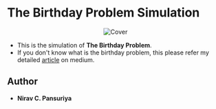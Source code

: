 # The Birthday Problem Simulation

<p align="center">
  <img src="https://github.com/niravpansuriya/the_birthday_problem_simulation/blob/master/birthday_paradox_cover.jpg" title="Cover">
</p>

- This is the simulation of **The Birthday Problem**.
- If you don't know what is the birthday problem, this please refer my detailed [article](https://medium.com/@pniravc36/the-birthday-problem-cd61258fcb02?source=friends_link&sk=f11355641cbc6b06b70f11cee3026e53) on medium.


## Author

* **Nirav C. Pansuriya** 
